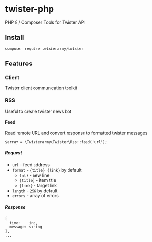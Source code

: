 # twister-php

PHP 8 / Composer Tools for Twister API

## Install

`composer require twisterarmy/twister`

## Features

### Client

Twister client communication toolkit

### RSS

Useful to create twister news bot

#### Feed

Read remote URL and convert response to formatted twister messages

```
$array = \Twisterarmy\Twister\Rss::feed('url');
```

##### Request

* `url` - feed address
* `format` - `{title} {link}` by default
  + `{nl}` - new line
  + `{title}` - item title
  + `{link}` - target link
* `length` - `256` by default
* `errors` - array of errors

##### Response

```
[
  time:    int,
  message: string
],
...
```